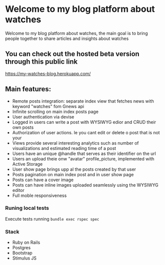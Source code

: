 # Welcome to my blog platform about watches

Welcome to my blog platform about watches, the main goal is to bring people together to share articles and insights about watches

## You can check out the hosted beta version through this public link
  https://my-watches-blog.herokuapp.com/

## Main features:
* Remote posts integration: separate index view that fetches news with keyword "watches" fom Gnews api
* Infinite scrolling on main index posts page
* User authentication via devise
* Logged in users can write a post with WYSIWYG edior and CRUD their own posts
* Authorization of user actions. Ie you cant edit or delete o post that is not your
* Views provide several interesting analytics such as number of visualizations and estimated reading time of a post
* Users have an unique @handle that serves as their identifier on the url 
* Users an upload theie onw "avatar" profile_picture, implemented with Active Storage
* User show page brings upp al the posts created by that user
* Posts pagination on main index post and in user show page
* Posts can have a cover image 
* Posts can have inline images uploaded seamlessly using the WYSIWYG editor
* Full moble responsiveness


### Runing local tests
Execute tests running `bundle exec rspec spec` 

### Stack
* Ruby on Rails
* Postgres
* Bootstrap
* Stimulus JS
